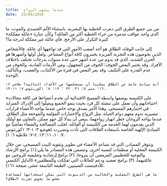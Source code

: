 ```yaml
---
title:  عندما ينتهي الزواج
date:  23/04/2019
---
```


من بين جميع الطرق التي دمرت الخطية بها البشرية، باستثناء الألم الجسدي والموت، ما الذي واجه عواقب مدمرة من جراء الخطية أكثر من العائلة؟ وكأن عبارة «عائلة مفككة» كثيرة التكرار على الأرجح. فأي عائلة غير مفككة لدرجة ما؟

إلى جانب الوفاة، الطلاق هو أحد أصعب الأمور التي قد تواجهها أي عائلة. فالأشخاص الذين يخوضون هذه التجربة المريرة يختبرون كافة أنواع المشاعر. ولعل أولها وأشهرها هو الحزن الشديد، الذي قد يدوم من عدة أشهر حتى عدة سنوات بدرجات تختلف باختلاف الأفراد. وقد يختبر البعض الخوف؛ الخوف من المجهول، ومن الأزمات المادية، والخوف من عدم القدرة على التكيف. وقد يمر البعض في فترة من الاكتئاب، والغضب، وبالتأكيد، الوحدة.

`أية مبادئ عامة عن الطلاق يمكننا أن نستخلصها من الأعداد التالية؟ ملاخي ٢: ١٦؛ متى ٥: ٣١، ٣٢ ؛ ١٩: ٨؛ ١كورنثوس ٧: ١١-١٣.`

«على الكنيسة بوصفها واسطة المسيح الافتدائية أن تخدم أعضاءها في كافة مجالات احتياجاتهم وأن تعمل على تنشئة كل فرد بحيث ينمو الجميع ويصِلُوا إلى الإدراك المتزايد في اختبارهم المسيحي. وهذا الأمر يصدق بوجه خاص عندما يواجه الأعضاء قرارات مصيرية تدوم معهم دوام الحياة، مثل الزواج والاختبارات المؤلمة والموجعة مثل الطلاق. عندما يواجه الزوجان خطر انهيار زواجهما، ينبغي أن يبذلا كل جهدٍ ممكن بالتعاون مع أولئك الذين يقدمون لهما الخدمة من الكنيسة أو العائلة، لجلب المصالحة والشفاء تماشيًا مع المبادئ الإلهية الخاصة باستعادة العلاقات التي تأذت وتضررت (هوشع ٣: ١-٣؛ ١كورنثوس ٧: ١٠، ١١؛ ١٣: ٤-٧؛ غلاطية ٦: ١).

وتتوفر المصادر، التي قد تساعد الأعضاء في تطوير وتقوية البيت المسيحي، من خلال الكنيسة المحلية أو منظمات كنسية أخرى. وتتضمن هذه المصادر ما يلي:(۱) برامج الإرشاد والتوجيه للخطيبين المزمعين أن يتزوجا، (۲) برامج إرشادية وتعليمية للزوجين مع عائلتيهما، (٣) برامج تعضيد ودعم للعائلات التي تفككت وللمطلقين» (الدليل الكنسي للأدفنتست السبتيين، الطبعة التاسعة عشر، صفحة ١٦١).

`ما هي الطرق العملية والخالية من الدينونة التي يمكن استخدامها لمساعدة شخص ما يخوض تجربة الطلاق؟`